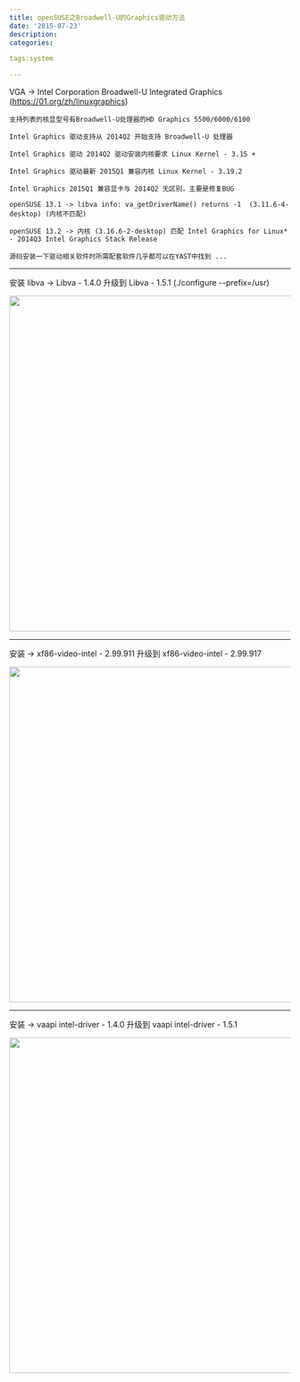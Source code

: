 ```yaml
---
title: openSUSE之Broadwell-U的Graphics驱动方法
date: '2015-07-23'
description:
categories:

tags:system

---
```


>

VGA -> Intel Corporation Broadwell-U Integrated Graphics (https://01.org/zh/linuxgraphics)

>

	支持列表的核显型号有Broadwell-U处理器的HD Graphics 5500/6000/6100

	Intel Graphics 驱动支持从 2014Q2 开始支持 Broadwell-U 处理器

	Intel Graphics 驱动 2014Q2 驱动安装内核要求 Linux Kernel - 3.15 +

	Intel Graphics 驱动最新 2015Q1 兼容内核 Linux Kernel - 3.19.2 

	Intel Graphics 2015Q1 兼容显卡与 2014Q2 无区别，主要是修复BUG

	openSUSE 13.1 -> libva info: va_getDriverName() returns -1  (3.11.6-4-desktop) (内核不匹配)
	 
	openSUSE 13.2 -> 内核 (3.16.6-2-desktop) 匹配 Intel Graphics for Linux* - 2014Q3 Intel Graphics Stack Release

	源码安装一下驱动相关软件时所需配套软件几乎都可以在YAST中找到 ...

>

---

>

安装 libva -> Libva - 1.4.0 升级到 Libva - 1.5.1 (./configure --prefix=/usr)

>

<img src="{{urls.media}}/openSUSE之Broadwell-U的Graphics驱动方法/1.png" alt="" width="600" hight="200" >

>

---

>

安装 -> xf86-video-intel - 2.99.911 升级到 xf86-video-intel - 2.99.917

>

<img src="{{urls.media}}/openSUSE之Broadwell-U的Graphics驱动方法/2.png" alt="" width="600" hight="120" >

>

---

>

安装 -> vaapi intel-driver - 1.4.0 升级到 vaapi intel-driver - 1.5.1

>

<img src="{{urls.media}}/openSUSE之Broadwell-U的Graphics驱动方法/3.png" alt="" width="600" hight="600" >



